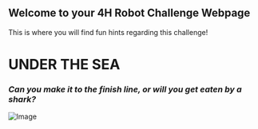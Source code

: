 ## Welcome to your 4H Robot Challenge Webpage

This is where you will find fun hints regarding this challenge!



# **UNDER THE SEA**

    
### _Can you make it to the finish line, or will you get eaten by a shark?_ 

![Image](https://goo.gl/images/m6bsPT)


